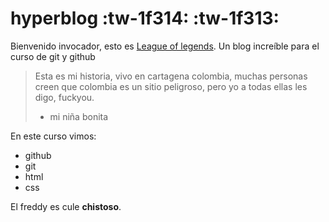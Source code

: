 # hyperblog  :tw-1f314: :tw-1f313:
Bienvenido invocador, esto es [League of legends](http://https://www.leagueoflegends.com/es-mx/ "League of legends").
Un blog increíble para el curso de git y github

> Esta es mi historia, vivo en cartagena colombia, muchas personas creen que colombia es un sitio peligroso, pero yo a todas ellas les digo, fuckyou.
> - mi niña bonita

En este curso vimos:
* github
* git
* html
* css

El freddy es cule **chistoso**.
